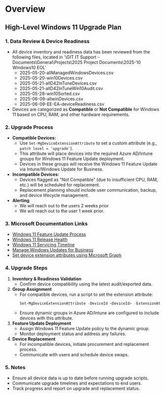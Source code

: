 # Overview

## High-Level Windows 11 Upgrade Plan

### 1. Data Review & Device Readiness
- All device inventory and readiness data has been reviewed from the following files, located in '\GIT IT Support - Documents\General\Projects\2025 Project Documents\2025-10 Windows10 EOL'
  - 2025-05-20-allManagedWindowsDevices.csv
  - 2025-05-20-win10Devices.csv
  - 2025-05-21-allD42InTuneDevices.csv
  - 2025-05-21-allD42InTuneWin10Audit.csv
  - 2025-05-28-win10Sorted.csv
  - 2025-06-09-allwinDevices.csv
  - 2025-06-09-EE-EA-deviceReadiness.csv
- Devices are categorized as **Compatible** or **Not Compatible** for Windows 11 based on CPU, RAM, and other hardware requirements.

### 2. Upgrade Process
- **Compatible Devices:**
  - Use `Set-MgDeviceExtensionAttribute` to set a custom attribute (e.g., `patch level = 'upgrade'`).
  - This attribute will place devices into the required Azure AD/Intune groups for Windows 11 Feature Update deployment.
  - Devices in these groups will receive the Windows 11 Feature Update via Intune/Windows Update for Business.
- **Incompatible Devices:**
  - Devices flagged as "Not Compatible" (due to insufficient CPU, RAM, etc.) will be scheduled for replacement.
  - Replacement planning should include user communication, backup, and device lifecycle management.
- **Alerting**
  - We will reach out to the users 2 weeks prior 
  - We will reach out to the user 1 week prior.

### 3. Microsoft Documentation Links
- [Windows 11 Feature Update Process](https://learn.microsoft.com/en-us/windows/whats-new/whats-new-windows-11-version-23h2)
- [Windows 11 Release Health](https://learn.microsoft.com/en-us/windows/release-health/)
- [Windows 11 Servicing Timeline](https://learn.microsoft.com/en-us/lifecycle/faq/windows#windows-11)
- [Manage Windows Updates for Business](https://learn.microsoft.com/en-us/windows/deployment/update/waas-manage-updates-wufb)
- [Set device extension attributes using Microsoft Graph](https://learn.microsoft.com/en-us/powershell/module/microsoft.graph.devices.cloudpc/set-mgdeviceextensionattribute)

### 4. Upgrade Steps
1. **Inventory & Readiness Validation**
   - Confirm device compatibility using the latest audit/exported data.
2. **Group Assignment**
   - For compatible devices, run a script to set the extension attribute:
     ```powershell
     Set-MgDeviceExtensionAttribute -DeviceId <DeviceId> -ExtensionAttribute1 'upgrade'
     ```
   - Ensure dynamic groups in Azure AD/Intune are configured to include devices with this attribute.
3. **Feature Update Deployment**
   - Assign Windows 11 Feature Update policy to the dynamic group.
   - Monitor deployment status and address any failures.
4. **Device Replacement**
   - For incompatible devices, initiate procurement and replacement process.
   - Communicate with users and schedule device swaps.

### 5. Notes
- Ensure all device data is up to date before running upgrade scripts.
- Communicate upgrade timelines and expectations to end users.
- Track progress and report on upgrade and replacement status.
